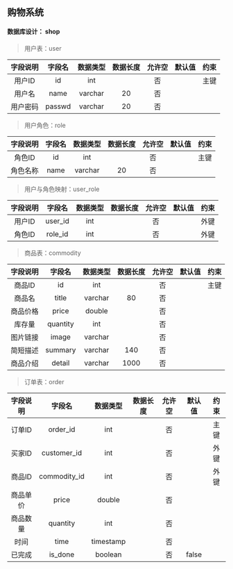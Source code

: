 ## 购物系统
#### 数据库设计： shop
>用户表：user

|字段说明|字段名|数据类型|数据长度|允许空|默认值|约束|
|:----:|:---:|:----:|:-----:|:---:|:---:|:---:|
|用户ID|id|int||否||主键|
|用户名|name|varchar|20|否|||
|用户密码|passwd|varchar|20|否|||

>用户角色：role

|字段说明|字段名|数据类型|数据长度|允许空|默认值|约束|
|:----:|:---:|:----:|:-----:|:---:|:---:|:---:|
|角色ID|id|int||否||主键|
|角色名称|name|varchar|20|否|||

>用户与角色映射：user_role

|字段说明|字段名|数据类型|数据长度|允许空|默认值|约束|
|:----:|:---:|:----:|:-----:|:---:|:---:|:---:|
|用户ID|user_id|int||否||外键|
|角色ID|role_id|int||否||外键|

>商品表：commodity

|字段说明|字段名|数据类型|数据长度|允许空|默认值|约束|
|:----:|:---:|:----:|:-----:|:---:|:---:|:---:|
|商品ID|id|int||否||主键|
|商品名|title|varchar|80|否|||
|商品价格|price|double||否|||
|库存量|quantity|int||否|||
|图片链接|image|varchar||否|||
|简短描述|summary|varchar|140|否|||
|商品介绍|detail|varchar|1000|否|||

>订单表：order

|字段说明|字段名|数据类型|数据长度|允许空|默认值|约束|
|:----:|:---:|:----:|:-----:|:---:|:---:|:---:|
|订单ID|order_id|int||否||主键|
|买家ID|customer_id|int||否||外键|
|商品ID|commodity_id|int||否||外键|
|商品单价|price|double||否|||
|商品数量|quantity|int||否|||
|时间|time|timestamp||否|||
|已完成|is_done|boolean||否|false||

